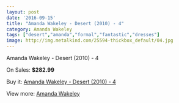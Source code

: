 ```yaml
---
layout: post
date: '2016-09-15'
title: "Amanda Wakeley - Desert (2010) - 4"
category: Amanda Wakeley
tags: ["desert","amanda","formal","fantastic","dresses"]
image: http://img.metalkind.com/25594-thickbox_default/04.jpg
---
```

Amanda Wakeley - Desert (2010) - 4

On Sales: **$282.99**
<a href="https://www.metalkind.com/en/amanda-wakeley/520-04.html"><amp-img layout="responsive" width="600" height="600" src="//img.metalkind.com/25594-thickbox_default/04.jpg" alt="Amanda Wakeley - Desert (2010) - 4 0" /></a>

Buy it: [Amanda Wakeley - Desert (2010) - 4](https://www.metalkind.com/en/amanda-wakeley/520-04.html "Amanda Wakeley - Desert (2010) - 4")

View more: [Amanda Wakeley](https://www.metalkind.com/en/14-amanda-wakeley "Amanda Wakeley")